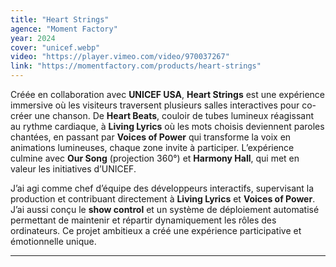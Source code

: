 ```yaml
---
title: "Heart Strings"
agence: "Moment Factory"
year: 2024
cover: "unicef.webp"
video: "https://player.vimeo.com/video/970037267"
link: "https://momentfactory.com/products/heart-strings"
---
```


Créée en collaboration avec **UNICEF USA**, **Heart Strings** est une expérience immersive où les visiteurs traversent plusieurs salles interactives pour co-créer une chanson. De **Heart Beats**, couloir de tubes lumineux réagissant au rythme cardiaque, à **Living Lyrics** où les mots choisis deviennent paroles chantées, en passant par **Voices of Power** qui transforme la voix en animations lumineuses, chaque zone invite à participer. L’expérience culmine avec **Our Song** (projection 360°) et **Harmony Hall**, qui met en valeur les initiatives d’UNICEF.

J’ai agi comme chef d’équipe des développeurs interactifs, supervisant la production et contribuant directement à **Living Lyrics** et **Voices of Power**. J’ai aussi conçu le **show control** et un système de déploiement automatisé permettant de maintenir et répartir dynamiquement les rôles des ordinateurs. Ce projet ambitieux a créé une expérience participative et émotionnelle unique.

---
